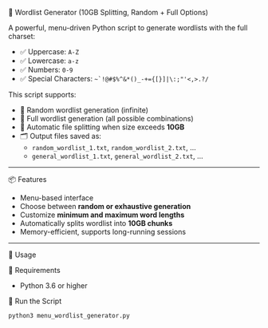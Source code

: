 🔐 Wordlist Generator (10GB Splitting, Random + Full Options)

A powerful, menu-driven Python script to generate wordlists with the full charset:

- ✅ Uppercase: `A-Z`
- ✅ Lowercase: `a-z`
- ✅ Numbers: `0-9`
- ✅ Special Characters: ``~`!@#$%^&*()_-+={[}]|\:;"'<,>.?/``

This script supports:
- 🎲 Random wordlist generation (infinite)
- 🧱 Full wordlist generation (all possible combinations)
- 💾 Automatic file splitting when size exceeds **10GB**
- 🗂 Output files saved as:
  - `random_wordlist_1.txt`, `random_wordlist_2.txt`, ...
  - `general_wordlist_1.txt`, `general_wordlist_2.txt`, ...

---

📦 Features

- Menu-based interface
- Choose between **random or exhaustive generation**
- Customize **minimum and maximum word lengths**
- Automatically splits wordlist into **10GB chunks**
- Memory-efficient, supports long-running sessions

---

🧪 Usage

🔧 Requirements
- Python 3.6 or higher

🚀 Run the Script
```bash
python3 menu_wordlist_generator.py

